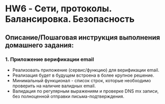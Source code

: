 # HW6 - Сети, протоколы. Балансировка. Безопасность
## Описание/Пошаговая инструкция выполнения домашнего задания:
### 1. Приложение верификации email

- Реализовать приложение (сервис/функцию) для верификации email.
- Реализация будет в будущем встроена в более крупное решение.
- Минимальный функционал - список строк, которые необходимо проверить на наличие валидных email.
- Валидация по регулярным выражениям и проверке DNS mx записи, без полноценной отправки письма-подтверждения.
